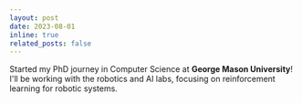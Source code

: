 ```yaml
---
layout: post
date: 2023-08-01
inline: true
related_posts: false
---
```


Started my PhD journey in Computer Science at **George Mason University**! I'll be working with the robotics and AI labs, focusing on reinforcement learning for robotic systems.